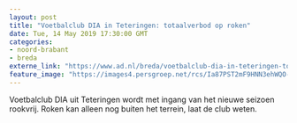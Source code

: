 ```yaml
---
layout: post
title: "Voetbalclub DIA in Teteringen: totaalverbod op roken"
date: Tue, 14 May 2019 17:30:00 GMT
categories: 
- noord-brabant 
- breda 
externe_link: "https://www.ad.nl/breda/voetbalclub-dia-in-teteringen-totaalverbod-op-roken~a3c19ddc/"
feature_image: "https://images4.persgroep.net/rcs/Ia87PST2mF9HNN3ehWQO-7ewE9E/diocontent/100772639/_fitwidth/400/?appId=21791a8992982cd8da851550a453bd7f&quality=0.7"
---
```


Voetbalclub DIA uit Teteringen wordt met ingang van het nieuwe seizoen rookvrij. Roken kan alleen nog buiten het terrein, laat de club weten.
